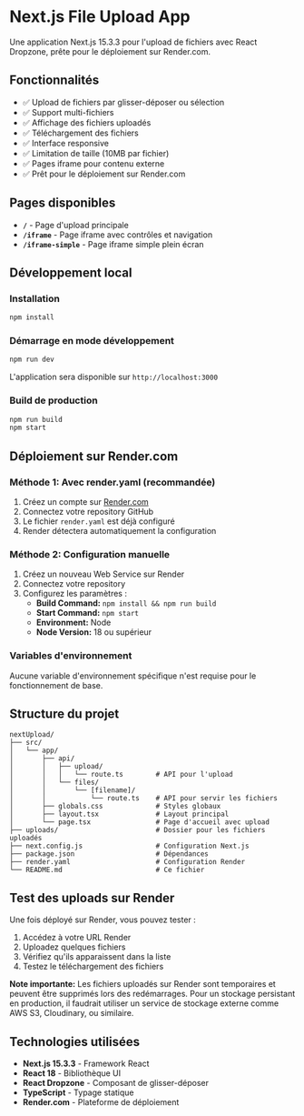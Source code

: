 # Next.js File Upload App

Une application Next.js 15.3.3 pour l'upload de fichiers avec React Dropzone, prête pour le déploiement sur Render.com.

## Fonctionnalités

- ✅ Upload de fichiers par glisser-déposer ou sélection
- ✅ Support multi-fichiers
- ✅ Affichage des fichiers uploadés
- ✅ Téléchargement des fichiers
- ✅ Interface responsive
- ✅ Limitation de taille (10MB par fichier)
- ✅ Pages iframe pour contenu externe
- ✅ Prêt pour le déploiement sur Render.com

## Pages disponibles

- **`/`** - Page d'upload principale
- **`/iframe`** - Page iframe avec contrôles et navigation
- **`/iframe-simple`** - Page iframe simple plein écran

## Développement local

### Installation

```bash
npm install
```

### Démarrage en mode développement

```bash
npm run dev
```

L'application sera disponible sur `http://localhost:3000`

### Build de production

```bash
npm run build
npm start
```

## Déploiement sur Render.com

### Méthode 1: Avec render.yaml (recommandée)

1. Créez un compte sur [Render.com](https://render.com)
2. Connectez votre repository GitHub
3. Le fichier `render.yaml` est déjà configuré
4. Render détectera automatiquement la configuration

### Méthode 2: Configuration manuelle

1. Créez un nouveau Web Service sur Render
2. Connectez votre repository
3. Configurez les paramètres :
   - **Build Command:** `npm install && npm run build`
   - **Start Command:** `npm start`
   - **Environment:** Node
   - **Node Version:** 18 ou supérieur

### Variables d'environnement

Aucune variable d'environnement spécifique n'est requise pour le fonctionnement de base.

## Structure du projet

```
nextUpload/
├── src/
│   └── app/
│       ├── api/
│       │   ├── upload/
│       │   │   └── route.ts        # API pour l'upload
│       │   └── files/
│       │       └── [filename]/
│       │           └── route.ts    # API pour servir les fichiers
│       ├── globals.css             # Styles globaux
│       ├── layout.tsx              # Layout principal
│       └── page.tsx                # Page d'accueil avec upload
├── uploads/                        # Dossier pour les fichiers uploadés
├── next.config.js                  # Configuration Next.js
├── package.json                    # Dépendances
├── render.yaml                     # Configuration Render
└── README.md                       # Ce fichier
```

## Test des uploads sur Render

Une fois déployé sur Render, vous pouvez tester :

1. Accédez à votre URL Render
2. Uploadez quelques fichiers
3. Vérifiez qu'ils apparaissent dans la liste
4. Testez le téléchargement des fichiers

**Note importante:** Les fichiers uploadés sur Render sont temporaires et peuvent être supprimés lors des redémarrages. Pour un stockage persistant en production, il faudrait utiliser un service de stockage externe comme AWS S3, Cloudinary, ou similaire.

## Technologies utilisées

- **Next.js 15.3.3** - Framework React
- **React 18** - Bibliothèque UI
- **React Dropzone** - Composant de glisser-déposer
- **TypeScript** - Typage statique
- **Render.com** - Plateforme de déploiement
